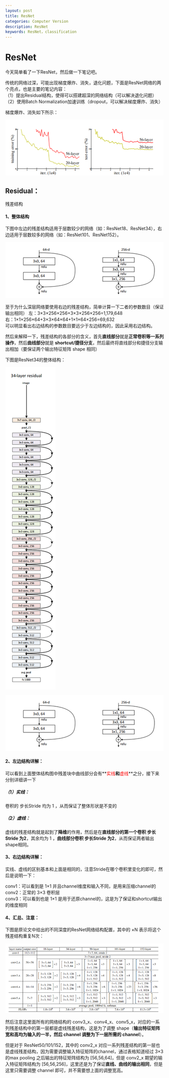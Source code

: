 ```yaml
---
layout: post
title: ResNet
categories: Computer Version
description: ResNet
keywords: ResNet，classification
---
```


# ResNet

今天简单看了一下ResNet，然后做一下笔记吧。

传统的网络过深，可能出现梯度爆炸、消失，退化问题，下面是ResNet网络的两个亮点，也是主要的笔记内容：<br>
（1）提出Residual结构，使得可以搭建超深的网络结构（可以解决退化问题）<br>
（2）使用Batch Normalization加速训练（dropout，可以解决梯度爆炸、消失）<br>

梯度爆炸、消失如下所示：

![image-20200724194650066](/assets/img/image-20200724194650066.png)

## Residual：

残差结构

#### 1、整体结构

下图中左边的残差结构适用于层数较少的网络（如：ResNet18、ResNet34），右边适用于层数较多的网络（如：ResNet101、ResNet152）。

![image-20200724194327470](/assets/img/image-20200724194327470.png)

至于为什么深层网络要使用右边的残差结构，简单计算一下二者的参数数目（保证输出相同）
左：3×3×256×256+3×3×256×256=1,179,648<br>
右：1×1×256×64+3×3×64×64+1×1×64×256=69,632<br>
可以明显看出右边结构的参数数目要远少于左边结构的，因此采用右边结构。

然后来解释一下，残差结构的各部分的含义，首先**直线部分**就是**正常卷积等一系列操作**，然后**曲线部分**就是 **shortcut/捷径分支**，然后最终将直线部分和捷径分支输出相加（要保证两个输出特征矩阵 shape 相同）

下图是ResNet34的整体结构：

![image-20200724200521083](/assets/img/image-20200724200521083.png)

![image-20200724194327470](/assets/img/image-20200724194327470.png)

#### 2、左边结构详解：

可以看到上面整体结构图中残差块中曲线部分会有**<font color="red">实线</font>**和**<font color="red">虚线</font>**之分，接下来分别详细讲一下

##### （1）实线：

卷积的 步长Stride 均为 1 ，从而保证了整体形状是不变的

##### （2）虚线：

虚线的残差结构就是起到了**降维**的作用，然后是在**直线部分的第一个卷积 步长Stride 为2**，其余均为 1 ，**曲线部分卷积 步长Stride 为2**，从而保证两者输出shape相同。

#### 3、右边结构详解：

实线、虚线的区别基本和上面是相同的，注意Stride在哪个卷积里变化的即可，然后是说明一下：

conv1：可以看到是 1×1 并且channel维度和输入不同，是用来压缩channel的<br>
conv2：正常的 3×3 卷积层<br>
conv3：可以看到也是 1×1 是用于还原channel的，这是为了保证和shortcut输出的维度相同

#### 4、汇总、注意：

下图是原论文中给出的不同深度的ResNet网络结构配置，其中的 ×N 表示将这个残差结构重复N次：

![image-20200724201909926](/assets/img/image-20200724201909926.png)

然后注意这里面所有的网络结构的 conv3_x、conv4_x、conv5_x，对应的一系列残差结构中的第一层都是虚线残差结构，这是为了调整 shape（**输出特征矩阵宽和高均为输入的一半，然后 channel 调整为下一层所需的 channel**）。

但是对于 ResNet50/101/152，其中的 conv2_x 对应一系列残差结构的第一层也是虚线残差结构，因为需要调整输入特征矩阵的channel，通过表格知道经过 3×3 的max pooling 之后输出的特征矩阵结构为 [56,56,64]，但是 conv2_x 期望的输入特征矩阵结构为 [56,56,256]，这里还是为了保证**直线、曲线的输出相同**，但是这里只需要调整 channel 即可，并不需要想上面的调整宽高。

